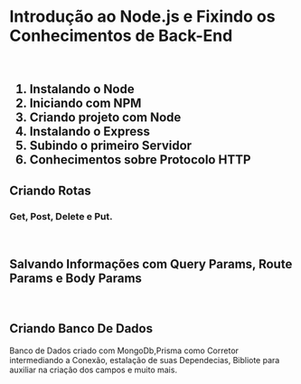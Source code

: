 <h1>Introdução ao Node.js e Fixindo os Conhecimentos de Back-End</h1>
<br>
<h2>
  <ol>
    <li>Instalando o Node</li>
    <li>Iniciando com NPM</li>
    <li>Criando projeto com Node</li>
    <li>Instalando o Express</li>
    <li>Subindo o primeiro Servidor</li>
    <li>Conhecimentos sobre Protocolo HTTP</li>
  </ol>
</h2>
<h2>Criando Rotas</h2>
<h3>Get, Post, Delete e Put.</h3>
<br>
<h2>Salvando Informações com Query Params, Route Params e Body Params</h2>
<br>
<h2>Criando Banco De Dados</h2>
<p>Banco de Dados criado com MongoDb,Prisma como Corretor intermediando a Conexão, estalação de suas Dependecias, Bibliote para auxiliar na criação dos campos e muito mais.</p>